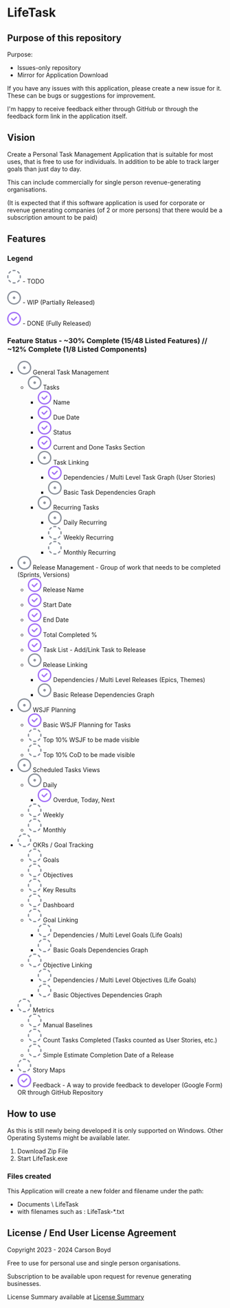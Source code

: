# LifeTask

## Purpose of this repository
Purpose:
- Issues-only repository
- Mirror for Application Download

If you have any issues with this application, please create a new issue for it.
These can be bugs or suggestions for improvement.

I'm happy to receive feedback either through GitHub or through the feedback form link in the application itself.

## Vision
Create a Personal Task Management Application that is suitable for most uses, that is free to use for individuals.
In addition to be able to track larger goals than just day to day.

This can include commercially for single person revenue-generating organisations.

(It is expected that if this software application is used for corporate or revenue generating companies (of 2 or more persons) that there would be a subscription amount to be paid)

## Features
### Legend
![TODO](https://github.com/Readme-Workflows/Readme-Icons/blob/main/icons/octicons/IssueDrafted.svg) - TODO

![WIP](https://github.com/Readme-Workflows/Readme-Icons/blob/main/icons/octicons/IssueNeutral.svg) - WIP (Partially Released)

![DONE](https://github.com/Readme-Workflows/Readme-Icons/blob/main/icons/octicons/IssueClosed.svg) - DONE (Fully Released)
### Feature Status - ~30% Complete (15/48 Listed Features) // ~12% Complete (1/8 Listed Components)
- ![WIP](https://github.com/Readme-Workflows/Readme-Icons/blob/main/icons/octicons/IssueNeutral.svg) General Task Management
	- ![WIP](https://github.com/Readme-Workflows/Readme-Icons/blob/main/icons/octicons/IssueNeutral.svg) Tasks
		- ![DONE](https://github.com/Readme-Workflows/Readme-Icons/blob/main/icons/octicons/IssueClosed.svg) Name
		- ![DONE](https://github.com/Readme-Workflows/Readme-Icons/blob/main/icons/octicons/IssueClosed.svg) Due Date
		- ![DONE](https://github.com/Readme-Workflows/Readme-Icons/blob/main/icons/octicons/IssueClosed.svg) Status
		- ![DONE](https://github.com/Readme-Workflows/Readme-Icons/blob/main/icons/octicons/IssueClosed.svg) Current and Done Tasks Section
		- ![WIP](https://github.com/Readme-Workflows/Readme-Icons/blob/main/icons/octicons/IssueNeutral.svg) Task Linking
		    - ![DONE](https://github.com/Readme-Workflows/Readme-Icons/blob/main/icons/octicons/IssueClosed.svg) Dependencies / Multi Level Task Graph (User Stories)
			- ![WIP](https://github.com/Readme-Workflows/Readme-Icons/blob/main/icons/octicons/IssueNeutral.svg) Basic Task Dependencies Graph
		- ![WIP](https://github.com/Readme-Workflows/Readme-Icons/blob/main/icons/octicons/IssueNeutral.svg) Recurring Tasks
			- ![WIP](https://github.com/Readme-Workflows/Readme-Icons/blob/main/icons/octicons/IssueNeutral.svg) Daily Recurring
			- ![TODO](https://github.com/Readme-Workflows/Readme-Icons/blob/main/icons/octicons/IssueDrafted.svg) Weekly Recurring
			- ![TODO](https://github.com/Readme-Workflows/Readme-Icons/blob/main/icons/octicons/IssueDrafted.svg) Monthly Recurring
- ![WIP](https://github.com/Readme-Workflows/Readme-Icons/blob/main/icons/octicons/IssueNeutral.svg) Release Management - Group of work that needs to be completed (Sprints, Versions)
	- ![DONE](https://github.com/Readme-Workflows/Readme-Icons/blob/main/icons/octicons/IssueClosed.svg) Release Name
	- ![DONE](https://github.com/Readme-Workflows/Readme-Icons/blob/main/icons/octicons/IssueClosed.svg) Start Date
	- ![DONE](https://github.com/Readme-Workflows/Readme-Icons/blob/main/icons/octicons/IssueClosed.svg) End Date
	- ![DONE](https://github.com/Readme-Workflows/Readme-Icons/blob/main/icons/octicons/IssueClosed.svg) Total Completed %
	- ![DONE](https://github.com/Readme-Workflows/Readme-Icons/blob/main/icons/octicons/IssueClosed.svg) Task List - Add/Link Task to Release
	- ![WIP](https://github.com/Readme-Workflows/Readme-Icons/blob/main/icons/octicons/IssueNeutral.svg) Release Linking
		- ![DONE](https://github.com/Readme-Workflows/Readme-Icons/blob/main/icons/octicons/IssueClosed.svg) Dependencies / Multi Level Releases (Epics, Themes)
		- ![WIP](https://github.com/Readme-Workflows/Readme-Icons/blob/main/icons/octicons/IssueNeutral.svg) Basic Release Dependencies Graph
- ![WIP](https://github.com/Readme-Workflows/Readme-Icons/blob/main/icons/octicons/IssueNeutral.svg) WSJF Planning
	- ![DONE](https://github.com/Readme-Workflows/Readme-Icons/blob/main/icons/octicons/IssueClosed.svg) Basic WSJF Planning for Tasks
	- ![TODO](https://github.com/Readme-Workflows/Readme-Icons/blob/main/icons/octicons/IssueDrafted.svg) Top 10% WSJF to be made visible
	- ![TODO](https://github.com/Readme-Workflows/Readme-Icons/blob/main/icons/octicons/IssueDrafted.svg) Top 10% CoD to be made visible
- ![WIP](https://github.com/Readme-Workflows/Readme-Icons/blob/main/icons/octicons/IssueNeutral.svg) Scheduled Tasks Views
	- ![DONE](https://github.com/Readme-Workflows/Readme-Icons/blob/main/icons/octicons/IssueNeutral.svg) Daily
		- ![DONE](https://github.com/Readme-Workflows/Readme-Icons/blob/main/icons/octicons/IssueClosed.svg) Overdue, Today, Next
	- ![TODO](https://github.com/Readme-Workflows/Readme-Icons/blob/main/icons/octicons/IssueDrafted.svg) Weekly
	- ![TODO](https://github.com/Readme-Workflows/Readme-Icons/blob/main/icons/octicons/IssueDrafted.svg) Monthly
- ![TODO](https://github.com/Readme-Workflows/Readme-Icons/blob/main/icons/octicons/IssueDrafted.svg) OKRs / Goal Tracking
	- ![TODO](https://github.com/Readme-Workflows/Readme-Icons/blob/main/icons/octicons/IssueDrafted.svg) Goals
	- ![TODO](https://github.com/Readme-Workflows/Readme-Icons/blob/main/icons/octicons/IssueDrafted.svg) Objectives
	- ![TODO](https://github.com/Readme-Workflows/Readme-Icons/blob/main/icons/octicons/IssueDrafted.svg) Key Results
	- ![TODO](https://github.com/Readme-Workflows/Readme-Icons/blob/main/icons/octicons/IssueDrafted.svg) Dashboard
	- ![TODO](https://github.com/Readme-Workflows/Readme-Icons/blob/main/icons/octicons/IssueDrafted.svg) Goal Linking
		- ![TODO](https://github.com/Readme-Workflows/Readme-Icons/blob/main/icons/octicons/IssueDrafted.svg) Dependencies / Multi Level Goals (Life Goals)
		- ![TODO](https://github.com/Readme-Workflows/Readme-Icons/blob/main/icons/octicons/IssueDrafted.svg) Basic Goals Dependencies Graph
	- ![TODO](https://github.com/Readme-Workflows/Readme-Icons/blob/main/icons/octicons/IssueDrafted.svg) Objective Linking
		- ![TODO](https://github.com/Readme-Workflows/Readme-Icons/blob/main/icons/octicons/IssueDrafted.svg) Dependencies / Multi Level Objectives (Life Goals)
		- ![TODO](https://github.com/Readme-Workflows/Readme-Icons/blob/main/icons/octicons/IssueDrafted.svg) Basic Objectives Dependencies Graph
- ![TODO](https://github.com/Readme-Workflows/Readme-Icons/blob/main/icons/octicons/IssueDrafted.svg) Metrics
	- ![TODO](https://github.com/Readme-Workflows/Readme-Icons/blob/main/icons/octicons/IssueDrafted.svg) Manual Baselines
	- ![TODO](https://github.com/Readme-Workflows/Readme-Icons/blob/main/icons/octicons/IssueDrafted.svg) Count Tasks Completed (Tasks counted as User Stories, etc.)
	- ![TODO](https://github.com/Readme-Workflows/Readme-Icons/blob/main/icons/octicons/IssueDrafted.svg) Simple Estimate Completion Date of a Release
- ![TODO](https://github.com/Readme-Workflows/Readme-Icons/blob/main/icons/octicons/IssueDrafted.svg) Story Maps
- ![DONE](https://github.com/Readme-Workflows/Readme-Icons/blob/main/icons/octicons/IssueClosed.svg) Feedback - A way to provide feedback to developer (Google Form) OR through GitHub Repository

## How to use

As this is still newly being developed it is only supported on Windows.
Other Operating Systems might be available later.

1. Download Zip File
2. Start LifeTask.exe

### Files created
This Application will create a new folder and filename under the path:

- Documents \ LifeTask
- with filenames such as : LifeTask-*.txt

## License / End User License Agreement
Copyright 2023 - 2024 Carson Boyd

Free to use for personal use and single person organisations.

Subscription to be available upon request for revenue generating businesses.

License Summary available at [License Summary](License%20Summary.md)